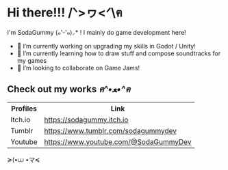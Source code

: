 # Hi there!!! /ᐠ>ヮ<ᐟ\ฅ

I'm SodaGummy (๑'ᵕ'๑)⸝* ! I mainly do game development here!

- 🔭 I’m currently working on upgrading my skills in Godot / Unity!
- 🌱 I’m currently learning how to draw stuff and compose soundtracks for my games
- 👯 I’m looking to collaborate on Game Jams!


## Check out my works *ฅ^•ﻌ•^ฅ*
<table>
  <tr>
    <th>Profiles</th>
    <th>Link</th>
  </tr>
  <tr>
    <td style="vertical-align: middle;">Itch.io</td>
    <td style="vertical-align: middle;"><a href="https://sodagummy.itch.io/">https://sodagummy.itch.io
</a></td>
  </tr>
   <tr>
    <td style="vertical-align: middle;">Tumblr</td>
    <td style="vertical-align: middle;"><a href="https://www.tumblr.com/sodagummydev">https://www.tumblr.com/sodagummydev
</a></td>
  </tr>
  <tr>
    <td style="vertical-align: middle;">Youtube</td>
    <td style="vertical-align: middle;"><a href="https://www.youtube.com/@SodaGummyDev">https://www.youtube.com/@SodaGummyDev
</a></td>
  </tr>
</table>


≽(•⩊ •マ≼

<!--
**SodaGummy/SodaGummy** is a ✨ _special_ ✨ repository because its `README.md` (this file) appears on your GitHub profile.

Here are some ideas to get you started:

- 🔭 I’m currently working on ...
- 🌱 I’m currently learning ...
- 👯 I’m looking to collaborate on ...
- 🤔 I’m looking for help with ...
- 💬 Ask me about ...
- 📫 How to reach me: ...
- 😄 Pronouns: ...
- ⚡ Fun fact: ...
-->
